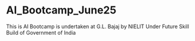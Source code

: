 # AI_Bootcamp_June25
This is AI Bootcamp is undertaken at G.L. Bajaj by NIELIT Under Future Skill Build of Government of India
